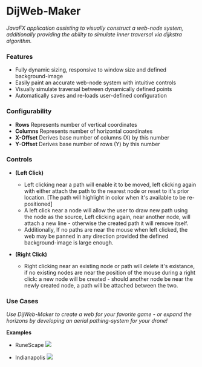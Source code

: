 # DijWeb-Maker
_JavaFX application assisting to visually construct a web-node system, additionally providing the ability to simulate inner traversal via dijkstra algorithm._

### Features ###
- Fully dynamic sizing, responsive to window size and defined background-image
- Easily paint an accurate web-node system with intuitive controls
- Visually simulate traversal between dynamically defined points 
- Automatically saves and re-loads user-defined configuration

### Configurability ###
* **Rows** Represents number of vertical coordinates
* **Columns** Represents number of horizontal coordinates
* **X-Offset** Derives base number of columns (X) by this number
* **Y-Offset** Derives base number of rows (Y) by this number

### Controls ###
* **(Left Click)**
  * Left clicking near a path will enable it to be moved, left clicking again with either attach the path to the nearest node or reset to it's prior location. [The path will highlight in color when it's available to be re-positioned]
  * A left click near a node will allow the user to draw new path using the node as the source, Left clicking again, near another node, will attach a new line - otherwise the created path it will remove itself.
  * Additionally, If no paths are near the mouse when left clicked, the web may be panned in any direction provided the defined background-image is large enough.
  
* **(Right Click)**
  * Right clicking near an existing node or path will delete it's existance, if no existing nodes are near the position of the mouse during a right click: a new node will be created - should another node be near the newly created node, a path will be attached between the two.
  

### Use Cases ###
_Use DijWeb-Maker to create a web for your favorite game - or expand the horizons by developing an aerial pathing-system for your drone!_

**Examples**
* RuneScape
![](osrs.gif)

* Indianapolis
![](indy.gif)
